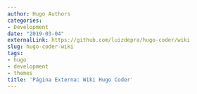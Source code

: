 ```yaml
---
author: Hugo Authors
categories:
- Development
date: "2019-03-04"
externalLink: https://github.com/luizdepra/hugo-coder/wiki
slug: hugo-coder-wiki
tags:
- hugo
- development
- themes
title: 'Página Externa: Wiki Hugo Coder'
---
```

